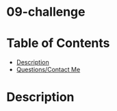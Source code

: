 # 09-challenge

# Table of Contents
 - [Description](#description)
 - [Questions/Contact Me](#Questions)

  # Description